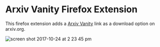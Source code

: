 # Arxiv Vanity Firefox Extension

This firefox extension adds a [Arxiv Vanity](https://www.arxiv-vanity.com) link as a download option on arxiv.org.

![screen shot 2017-10-24 at 2 23 45 pm](https://user-images.githubusercontent.com/37571/31968808-3b7b87c6-b8c7-11e7-9051-6548bdea97c9.png)
